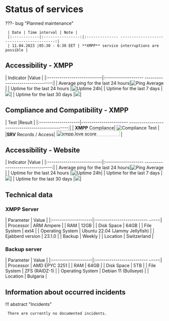 # Status of services

???- bug "Planned maintenance"

     | Date | Time interval | Note |
     |:------------|:----------------:|:-------------- -----------------------------------------:|
     | 11.04.2023 |05:30 - 6:30 EET | **XMPP** service interruptions are possible |

## Accessibility - **XMPP**

| Indicator |Value |
|:---------------------------|:------------------- --------------------------------:|
| Average ping for the last 24 hours|![Ping Average](https://uptime.tinyserver.eu/api/badge/120/ping) |
| Uptime for the last 24 hours |![Uptime 24h](https://uptime.tinyserver.eu/api/badge/121/uptime/24)|
| Uptime for the last 7 days |<a href='https://uptime.tinyserver.eu'><img src='https://uptime.tinyserver.eu/api/badge/121/uptime/168?label=Uptime 7d&labelSuffix=d' /></a>|
| Uptime for the last 30 days |<a href='https://uptime.tinyserver.eu'><img src='https://uptime.tinyserver.eu/api/badge/121/uptime/720?label=Uptime 30d&labelSuffix=d' /></a>|

## Compliance and Compatibility - **XMPP**

| Test |Result |
|:--------------------|----------------------- ------------------------------------------------:|
| **XMPP** Compliance| ![Compliance Test](https://compliance.conversations.im/badge/chatrix.one) |
|**SRV** Records / Access| <a href='https://xmpp.love/servers/chatrix.one/results'><img src='https://xmpp.love/servers/chatrix.one/badge' width='201px' height= '18px' alt='xmpp.love score'></a> |

## Accessibility - Website

| Indicator |Value |
|:---------------------------|:------------------- --------------------------------:|
| Average ping for the last 24 hours|![Ping Average](https://uptime.tinyserver.eu/api/badge/135/ping) |
| Uptime for the last 24 hours |![Uptime 24h](https://uptime.tinyserver.eu/api/badge/135/uptime/24)|
| Uptime for the last 7 days |<a href='https://uptime.tinyserver.eu'><img src='https://uptime.tinyserver.eu/api/badge/135/uptime/168?label=Uptime 7d&labelSuffix=d' /></a>|
| Uptime for the last 30 days |<a href='https://uptime.tinyserver.eu'><img src='https://uptime.tinyserver.eu/api/badge/135/uptime/720?label=Uptime 30d&labelSuffix=d' /></a>|

## Technical data

### XMPP Server

| Parameter | Value |
|:--------------------|:-------------------------- -----:|
| Processor | ARM Ampere |
| RAM | 12GB |
| Disk Space | 64GB |
| File System | ext4 |
| Operating System | Ubuntu 22.04 (Jammy Jellyfish) |
| Ejabberd version | 23.1.0 |
| Backup | Weekly |
| Location | Switzerland |

### Backup server

| Parameter | Value |
|:--------------------|:-------------------------- -----:|
| Processor | AMD EPYC 3251 |
| RAM | 64GB |
| Disk Space | 5TB |
| File System | ZFS (RAIDZ-1) |
| Operating System | Debian 11 (Bullseye) |
| Location | Bulgaria |

## Information about occurred incidents

!!! abstract "Incidents"

     There are currently no documented incidents.
